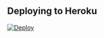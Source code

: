 ## Deploying to Heroku


[![Deploy](https://www.herokucdn.com/deploy/button.svg)](https://heroku.com/deploy)
